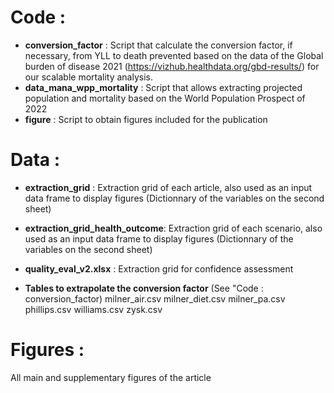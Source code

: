Code :
========

- **conversion_factor** : Script that calculate the conversion factor, if necessary, from YLL to death prevented based on the data of the Global burden of disease 2021 (https://vizhub.healthdata.org/gbd-results/) for our scalable mortality analysis.
- **data_mana_wpp_mortality** : Script that allows extracting projected population and mortality based on the World Population Prospect of 2022
- **figure** : Script to obtain figures included for the publication


Data :
========

- **extraction_grid** : Extraction grid of each article, also used as an input data frame to display figures (Dictionnary of the variables on the second sheet) 

- **extraction_grid_health_outcome**: Extraction grid of each scenario, also used as an input data frame to display figures (Dictionnary of the variables on the second sheet)

- **quality_eval_v2.xlsx** : Extraction grid for confidence assessment

- **Tables to extrapolate the conversion factor** (See "Code : conversion_factor)
milner_air.csv
milner_diet.csv
milner_pa.csv
phillips.csv
williams.csv
zysk.csv



Figures :
========

All main and supplementary figures of the article
